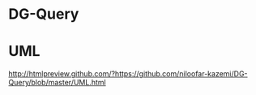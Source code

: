 # DG-Query
# UML
http://htmlpreview.github.com/?https://github.com/niloofar-kazemi/DG-Query/blob/master/UML.html
